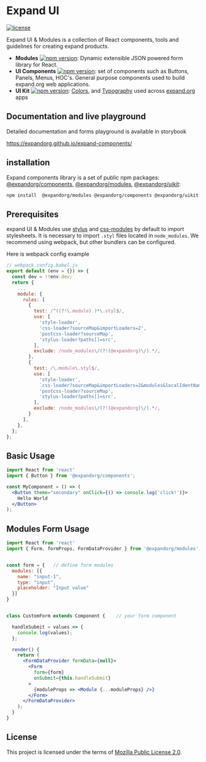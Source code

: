 # Expand UI
[![license](https://img.shields.io/npm/l/@expandorg/components.svg?style=flat-square)](https://www.npmjs.com/package/@expandorg/components)

Expand UI & Modules is a collection of React components, tools and guidelines for creating expand products.

* **Modules** [![npm version](https://img.shields.io/npm/v/@expandorg/modules.svg?style=flat-square)](https://www.npmjs.com/package/@expandorg/modules): Dynamic extensible JSON powered form library for React.
* **UI Components** [![npm version](https://img.shields.io/npm/v/@expandorg/components.svg?style=flat-square)](https://www.npmjs.com/package/@expandorg/components):  set of components such as Buttons, Panels, Menus, HOC's. General purpose components used to build expand.org web applications.
* **UI Kit** [![npm version](https://img.shields.io/npm/v/@expandorg/uikit.svg?style=flat-square)](https://www.npmjs.com/package/@expandorg/uikit): [Colors](https://expandorg.github.io/expand-components/#/uikit-colors), and [Typography](https://expandorg.github.io/expand-components/#/uikit-typography) used across [expand.org](https://expand.org) apps



## Documentation and live playground
Detailed documentation and forms playground is available in storybook

https://expandorg.github.io/expand-components/

## installation

Expand components library is a set of public npm packages: [@expandorg/components](https://www.npmjs.com/package/@expandorg/components), [@expandorg/modules](https://www.npmjs.com/package/@expandorg/modules), [@expandorg/uikit](https://www.npmjs.com/package/@expandorg/uikit):

```bash
npm install  @expandorg/modules @expandorg/components @expandorg/uikit --save
```


## Prerequisites

expand UI & Modules use [stylus](http://stylus-lang.com/) and [css-modules](https://github.com/css-modules/css-modules) by default to import stylesheets.
It is necessary to import `.styl` files located in `node_modules`. We recommend using webpack, but other bundlers can be configured.

Here is webpack config example
```jsx
// webpack.config.babel.js
export default (env = {}) => {
  const dev = !!env.dev;
  return {
    ...
    module: {
      rules: [
        {
          test: /^((?!\.module).)*\.styl$/,
          use: [
            'style-loader',
            'css-loader?sourceMap&importLoaders=2',
            'postcss-loader?sourceMap',
            'stylus-loader?paths[]=src',
          ],
          exclude: /node_modules\/(?!(@expandorg)\/).*/,
        },
        {
          test: /\.module\.styl$/,
          use: [
            'style-loader',
            `css-loader?sourceMap&importLoaders=2&modules&localIdentName=${dev ? '[local]__[path][name]__' : ''}[hash:base64:5]`,
            'postcss-loader?sourceMap',
            'stylus-loader?paths[]=src',
          ],
          exclude: /node_modules\/(?!(@expandorg)\/).*/,
        }
      ],
    },
  };
};

```

## Basic Usage

```jsx
import React from 'react'
import { Button } from '@expandorg/components';

const MyComponent = () => (
  <Button theme="secondary" onClick={() => console.log('click!')}>
    Hello World
  </Button>
);
```


## Modules Form Usage

```jsx
import React from 'react'
import { Form, formProps, FormDataProvider } from '@expandorg/modules';


const form = {   // define form modules
  modules: [{
    name: "input-1",
    type: "input",
    placeholder: "Input value"
  }]
}


class CustomForm extends Component {    // your form component

  handleSubmit = values => {
    console.log(values);
  };

  render() {
    return (
      <FormDataProvider formData={null}>
        <Form
          form={form}
          onSubmit={this.handleSubmit}
        >
          {moduleProps => <Module {...moduleProps} />}
        </Form>
      </FormDataProvider>
    );
  }
}
```

## License

This project is licensed under the terms of [Mozilla Public License 2.0](./LICENSE).
